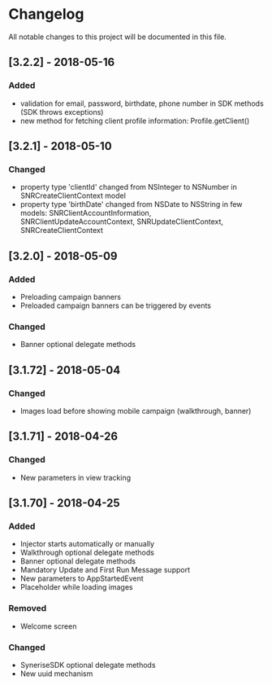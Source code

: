 # Changelog
All notable changes to this project will be documented in this file.

## [3.2.2] - 2018-05-16

### Added
- validation for email, password, birthdate, phone number in SDK methods (SDK throws exceptions)
- new method for fetching client profile information: Profile.getClient() 


## [3.2.1] - 2018-05-10

### Changed
- property type 'clientId' changed from NSInteger to NSNumber in SNRCreateClientContext model
- property type 'birthDate' changed from NSDate to NSString in few models: SNRClientAccountInformation, SNRClientUpdateAccountContext, SNRUpdateClientContext, SNRCreateClientContext


## [3.2.0] - 2018-05-09

### Added
- Preloading campaign banners
- Preloaded campaign banners can be triggered by events

### Changed
- Banner optional delegate methods


## [3.1.72] - 2018-05-04

### Changed
- Images load before showing mobile campaign (walkthrough, banner)


## [3.1.71] - 2018-04-26

### Changed
- New parameters in view tracking


## [3.1.70] - 2018-04-25
### Added
- Injector starts automatically or manually
- Walkthrough optional delegate methods
- Banner optional delegate methods
- Mandatory Update and First Run Message support
- New parameters to AppStartedEvent
- Placeholder while loading images

### Removed
- Welcome screen

### Changed
- SyneriseSDK optional delegate methods
- New uuid mechanism
